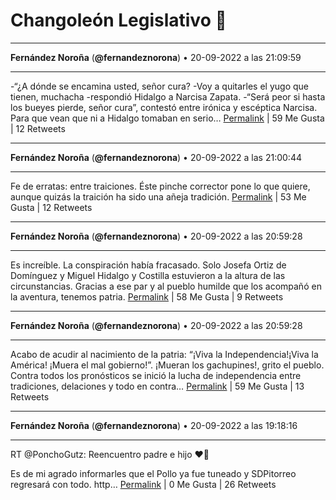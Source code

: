 # Changoleón Legislativo 🙈
*****
**Fernández Noroña** (**@fernandeznorona**) • 20-09-2022 a las 21:09:59
*****
-“¿A dónde se encamina usted, señor cura? -Voy a quitarles el yugo que tienen, muchacha -respondió Hidalgo a Narcisa Zapata. -“Será peor si hasta los bueyes pierde, señor cura”, contestó entre irónica y escéptica Narcisa. Para que vean que ni a Hidalgo tomaban en serio…
[Permalink](https://twitter.com/fernandeznorona/status/1572453061271994368) | 59 Me Gusta | 12 Retweets
*****
**Fernández Noroña** (**@fernandeznorona**) • 20-09-2022 a las 21:00:44
*****
Fe de erratas: entre traiciones. Éste pinche corrector pone lo que quiere, aunque quizás la traición ha sido una añeja tradición.
[Permalink](https://twitter.com/fernandeznorona/status/1572450735593517056) | 53 Me Gusta | 12 Retweets
*****
**Fernández Noroña** (**@fernandeznorona**) • 20-09-2022 a las 20:59:28
*****
Es increíble. La conspiración había fracasado. Solo Josefa Ortiz de Domínguez y Miguel Hidalgo y Costilla estuvieron a la altura de las circunstancias. Gracias a ese par y al pueblo humilde que los acompañó en la aventura, tenemos patria.
[Permalink](https://twitter.com/fernandeznorona/status/1572450417652662274) | 58 Me Gusta | 9 Retweets
*****
**Fernández Noroña** (**@fernandeznorona**) • 20-09-2022 a las 20:59:28
*****
Acabo de acudir al nacimiento de la patria: “¡Viva la Independencia!¡Viva la América! ¡Muera el mal gobierno!”. ¡Mueran los gachupines!, grito el pueblo. Contra todos los pronósticos se inició la lucha de independencia entre tradiciones, delaciones y todo en contra…
[Permalink](https://twitter.com/fernandeznorona/status/1572450414431272960) | 59 Me Gusta | 13 Retweets
*****
**Fernández Noroña** (**@fernandeznorona**) • 20-09-2022 a las 19:18:16
*****
RT @PonchoGutz: Reencuentro padre e hijo ❤️🐥


Es de mi agrado informarles que el Pollo ya fue tuneado y SDPitorreo regresará con todo. http…
[Permalink](https://twitter.com/fernandeznorona/status/1572424948874121216) | 0 Me Gusta | 26 Retweets